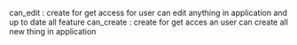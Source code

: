 can_edit : create for get access for user can edit anything in application and up to date all feature
can_create : create for get acces an user can create all new thing in application